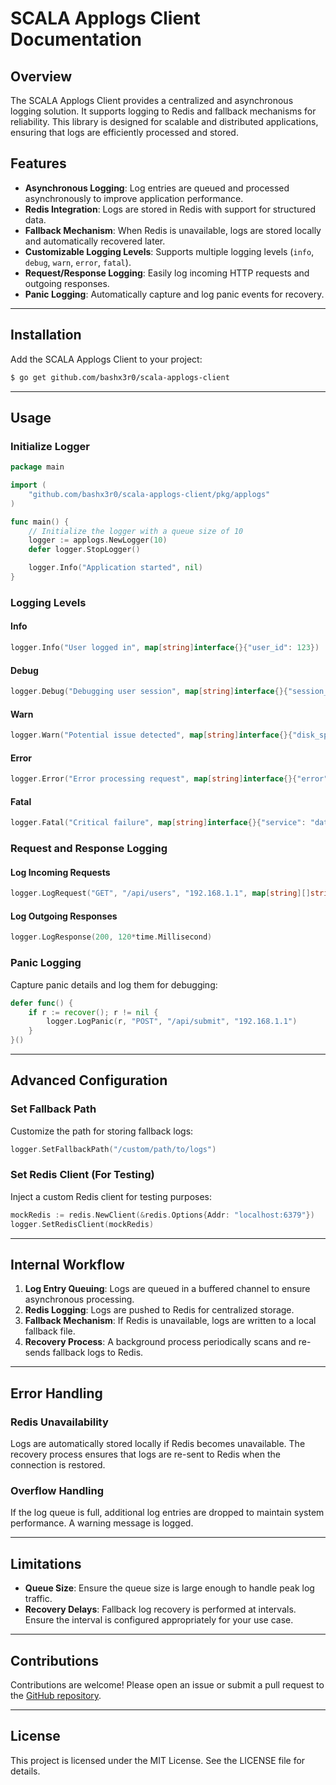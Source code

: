 # SCALA Applogs Client Documentation

## Overview
The SCALA Applogs Client provides a centralized and asynchronous logging solution. It supports logging to Redis and fallback mechanisms for reliability. This library is designed for scalable and distributed applications, ensuring that logs are efficiently processed and stored.

## Features
- **Asynchronous Logging**: Log entries are queued and processed asynchronously to improve application performance.
- **Redis Integration**: Logs are stored in Redis with support for structured data.
- **Fallback Mechanism**: When Redis is unavailable, logs are stored locally and automatically recovered later.
- **Customizable Logging Levels**: Supports multiple logging levels (`info`, `debug`, `warn`, `error`, `fatal`).
- **Request/Response Logging**: Easily log incoming HTTP requests and outgoing responses.
- **Panic Logging**: Automatically capture and log panic events for recovery.

---

## Installation
Add the SCALA Applogs Client to your project:
```bash
$ go get github.com/bashx3r0/scala-applogs-client
```

---

## Usage

### Initialize Logger
```go
package main

import (
	"github.com/bashx3r0/scala-applogs-client/pkg/applogs"
)

func main() {
	// Initialize the logger with a queue size of 10
	logger := applogs.NewLogger(10)
	defer logger.StopLogger()

	logger.Info("Application started", nil)
}
```

### Logging Levels

#### Info
```go
logger.Info("User logged in", map[string]interface{}{"user_id": 123})
```

#### Debug
```go
logger.Debug("Debugging user session", map[string]interface{}{"session_id": "abc123"})
```

#### Warn
```go
logger.Warn("Potential issue detected", map[string]interface{}{"disk_space": "low"})
```

#### Error
```go
logger.Error("Error processing request", map[string]interface{}{"error": "timeout"})
```

#### Fatal
```go
logger.Fatal("Critical failure", map[string]interface{}{"service": "database"})
```

### Request and Response Logging
#### Log Incoming Requests
```go
logger.LogRequest("GET", "/api/users", "192.168.1.1", map[string][]string{"User-Agent": {"curl/7.68.0"}})
```

#### Log Outgoing Responses
```go
logger.LogResponse(200, 120*time.Millisecond)
```

### Panic Logging
Capture panic details and log them for debugging:
```go
defer func() {
	if r := recover(); r != nil {
		logger.LogPanic(r, "POST", "/api/submit", "192.168.1.1")
	}
}()
```

---

## Advanced Configuration

### Set Fallback Path
Customize the path for storing fallback logs:
```go
logger.SetFallbackPath("/custom/path/to/logs")
```

### Set Redis Client (For Testing)
Inject a custom Redis client for testing purposes:
```go
mockRedis := redis.NewClient(&redis.Options{Addr: "localhost:6379"})
logger.SetRedisClient(mockRedis)
```

---

## Internal Workflow
1. **Log Entry Queuing**: Logs are queued in a buffered channel to ensure asynchronous processing.
2. **Redis Logging**: Logs are pushed to Redis for centralized storage.
3. **Fallback Mechanism**: If Redis is unavailable, logs are written to a local fallback file.
4. **Recovery Process**: A background process periodically scans and re-sends fallback logs to Redis.

---

## Error Handling
### Redis Unavailability
Logs are automatically stored locally if Redis becomes unavailable. The recovery process ensures that logs are re-sent to Redis when the connection is restored.

### Overflow Handling
If the log queue is full, additional log entries are dropped to maintain system performance. A warning message is logged.

---

## Limitations
- **Queue Size**: Ensure the queue size is large enough to handle peak log traffic.
- **Recovery Delays**: Fallback log recovery is performed at intervals. Ensure the interval is configured appropriately for your use case.

---

## Contributions
Contributions are welcome! Please open an issue or submit a pull request to the [GitHub repository](https://github.com/bashx3r0/scala-applogs-client).

---

## License
This project is licensed under the MIT License. See the LICENSE file for details.
